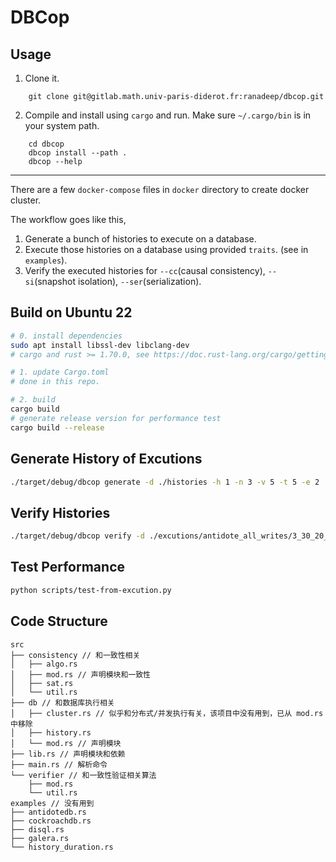 # DBCop

## Usage

1. Clone it.

```
    git clone git@gitlab.math.univ-paris-diderot.fr:ranadeep/dbcop.git
```

2. Compile and install using `cargo` and run.
   Make sure `~/.cargo/bin` is in your system path.

```
    cd dbcop
    dbcop install --path .
    dbcop --help
```

---

There are a few `docker-compose` files in `docker` directory to create docker cluster.

The workflow goes like this,

1. Generate a bunch of histories to execute on a database.
2. Execute those histories on a database using provided `traits`. (see in `examples`).
3. Verify the executed histories for `--cc`(causal consistency), `--si`(snapshot isolation), `--ser`(serialization).

## Build on Ubuntu 22

```sh
# 0. install dependencies
sudo apt install libssl-dev libclang-dev
# cargo and rust >= 1.70.0, see https://doc.rust-lang.org/cargo/getting-started/installation.html

# 1. update Cargo.toml
# done in this repo.

# 2. build
cargo build
# generate release version for performance test
cargo build --release
```

## Generate History of Excutions

```sh
./target/debug/dbcop generate -d ./histories -h 1 -n 3 -v 5 -t 5 -e 2
```

## Verify Histories

```sh
./target/debug/dbcop verify -d ./excutions/antidote_all_writes/3_30_20_180/hist-00000 -o ./results -c ser
```

## Test Performance

```sh
python scripts/test-from-excution.py
```

## Code Structure

```
src
├── consistency // 和一致性相关
│   ├── algo.rs
│   ├── mod.rs // 声明模块和一致性
│   ├── sat.rs
│   └── util.rs
├── db // 和数据库执行相关
│   ├── cluster.rs // 似乎和分布式/并发执行有关，该项目中没有用到，已从 mod.rs 中移除
│   ├── history.rs
│   └── mod.rs // 声明模块
├── lib.rs // 声明模块和依赖
├── main.rs // 解析命令
└── verifier // 和一致性验证相关算法
    ├── mod.rs
    └── util.rs
examples // 没有用到
├── antidotedb.rs
├── cockroachdb.rs
├── disql.rs
├── galera.rs
└── history_duration.rs
```